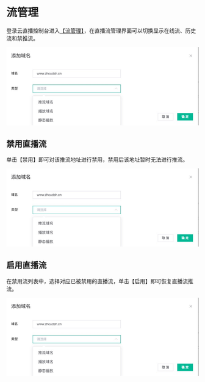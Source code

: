 
# 流管理
登录云直播控制台进入[【流管理】](https://ccms.zhoudsh.com:9443/control/#/layout/live/onlinestream/1604628481670)，在直播流管理界面可以切换显示在线流、历史流和禁推流。


![](https://github.com/zhoudshu/documents/blob/main/images/cloudlive/cloudlive_03.png)

## 禁用直播流
单击【禁用】即可对该推流地址进行禁用，禁用后该地址暂时无法进行推流。

![](https://github.com/zhoudshu/documents/blob/main/images/cloudlive/cloudlive_03.png)

## 启用直播流
在禁用流列表中，选择对应已被禁用的直播流，单击【启用】即可恢复直播流推流。
 
![](https://github.com/zhoudshu/documents/blob/main/images/cloudlive/cloudlive_03.png)

